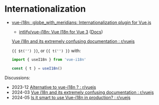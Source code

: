 # Internationalization
- [vue-i18n: :globe\_with\_meridians: Internationalization plugin for Vue.js](https://github.com/kazupon/vue-i18n)
  - [intlify/vue-i18n: Vue I18n for Vue 3](https://github.com/intlify/vue-i18n) ([Docs](https://vue-i18n.intlify.dev/))

  [Vue i18n and its extremely confusing documentation : r/vuejs](https://www.reddit.com/r/vuejs/comments/1blxzht/vue_i18n_and_its_extremely_confusing_documentation/)

  `{{ $t('') }}`, or `{{ t('') }}` with:
  ```ts
  import { useI18n } from 'vue-i18n'

  const { t } = useI18n()
  ```

Discussions:
- 2023-12 [Alternative to vue-i18n ? : r/vuejs](https://www.reddit.com/r/vuejs/comments/18k470v/alternative_to_vuei18n/)
- 2024-03 [Vue i18n and its extremely confusing documentation : r/vuejs](https://www.reddit.com/r/vuejs/comments/1blxzht/vue_i18n_and_its_extremely_confusing_documentation/)
- 2024-05 [Is it smart to use Vue-i18n in production? : r/vuejs](https://www.reddit.com/r/vuejs/comments/1cknahg/is_it_smart_to_use_vuei18n_in_production/)